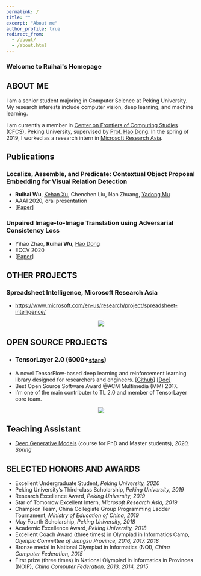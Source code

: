 ```yaml
---
permalink: /
title: ""
excerpt: "About me"
author_profile: true
redirect_from: 
  - /about/
  - /about.html
---
```




### Welcome to Ruihai's Homepage



ABOUT ME
------
I am a senior student majoring in Computer Science at Peking University. My research interests include computer vision, deep learning, and machine learning.

I am currently a member in [Center on Frontiers of Computing Studies (CFCS)](https://cfcs.pku.edu.cn/english/), Peking University, supervised by [Prof. Hao Dong](https://zsdonghao.github.io/).  In the spring of 2019, I worked as a research intern in [Microsoft Research Asia](https://www.microsoft.com/en-us/research/lab/microsoft-research-asia/).




Publications
------

### Localize, Assemble, and Predicate: Contextual Object Proposal Embedding for Visual Relation Detection

- **Ruihai Wu**, [Kehan Xu](https://fiona730.github.io/), Chenchen Liu, Nan Zhuang, [Yadong Mu](http://www.muyadong.com/)
- AAAI 2020, oral presentation
- [[Paper](http://www.muyadong.com/paper/AAAI20_VRD.pdf)]

### Unpaired Image-to-Image Translation using Adversarial Consistency Loss

- Yihao Zhao, **Ruihai Wu**, [Hao Dong](https://zsdonghao.github.io/)
- ECCV 2020
- [[Paper](https://arxiv.org/abs/2003.04858)]



OTHER PROJECTS
------
### Spreadsheet Intelligence, Microsoft Research Asia

- https://www.microsoft.com/en-us/research/project/spreadsheet-intelligence/


<p align="center">
    <img src="https://support.content.office.net/en-us/media/a1c8d676-2e96-4557-bcc6-5a2b50d72d45.gif">
</p>



OPEN SOURCE PROJECTS
------

  <ul><li>
    <h3 class="archive__item-title" itemprop="headline">
        TensorLayer 2.0
        (6000+<a class="github-button" style="vertical-align: middle" href="https://github.com/tensorlayer/tensorlayer" data-show-count="true" aria-label="Star tensorlayer/tensorlayer on GitHub">stars</a>)
    </h3>
  </li></ul>


-  A novel TensorFlow-based deep learning and reinforcement learning library designed for researchers and engineers. [\[Github\]](https://github.com/tensorlayer/tensorlayer) [\[Doc\]](https://tensorlayer.readthedocs.io)
- Best Open Source Software Award @ACM Multimedia (MM) 2017.
- I’m one of the main contributer to TL 2.0 and member of TensorLayer core team.

<p align="center">
    <img src="https://warshallrho.github.io/images/tl_transparent_logo.png">
</p>


Teaching Assistant
------

- [Deep Generative Models](https://deep-generative-models.github.io/) (course for PhD and Master students), *2020, Spring*



SELECTED HONORS AND AWARDS
------

- Excellent Undergraduate Student, *Peking University, 2020*
- Peking University’s Third-class Scholarship, *Peking University, 2019*
- Research Excellence Award, *Peking University, 2019*
- Star of Tomorrow Excellent Intern, *Microsoft Research Asia, 2019*
- Champion Team, China Collegiate Group Programming Ladder Tournament, *Ministry of Education of China, 2019*
- May Fourth Scholarship, *Peking University, 2018*
- Academic Excellence Award, *Peking University, 2018*
- Excellent Coach Award (three times) in Olympiad in Informatics Camp, *Olympic Committee of Jiangsu Province, 2016, 2017, 2018*
- Bronze medal in National Olympiad in Informatics (NOI), *China Computer Federation, 2015*
- First prize (three times) in National Olympiad in Informatics in Provinces (NOIP), *China Computer Federation, 2013, 2014, 2015*

